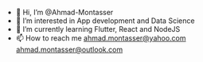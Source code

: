 - 👋 Hi, I’m @Ahmad-Montasser
- 👀 I’m interested in App development and Data Science
- 🌱 I’m currently learning Flutter, React and NodeJS
- 📫 How to reach me 
ahmad.montasser@yahoo.com
ahmad.montasser@outlook.com
<!---
Ahmad-Montasser/Ahmad-Montasser is a ✨ special ✨ repository because its `README.md` (this file) appears on your GitHub profile.
You can click the Preview link to take a look at your changes.
--->
